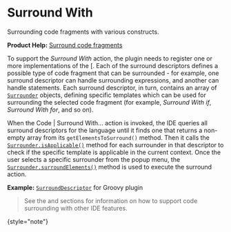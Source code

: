 <!-- Copyright 2000-2025 JetBrains s.r.o. and contributors. Use of this source code is governed by the Apache 2.0 license. -->

# Surround With

<link-summary>Surrounding code fragments with various constructs.</link-summary>

<tldr>

**Product Help:** [Surround code fragments](https://www.jetbrains.com/help/idea/surrounding-blocks-of-code-with-language-constructs.html)

</tldr>

To support the _Surround With_ action, the plugin needs to register one or more implementations of the [<include from="snippets.topic" element-id="ep"><var name="ep" value="SurroundDescriptor`](%gh-ic%/platform/lang-api/src/com/intellij/lang/surroundWith/SurroundDescriptor.java) interface in the `com.intellij.lang.surroundDescriptor"/></include>.
Each of the surround descriptors defines a possible type of code fragment that can be surrounded - for example, one surround descriptor can handle surrounding expressions, and another can handle statements.
Each surround descriptor, in turn, contains an array of [`Surrounder`](%gh-ic%/platform/lang-api/src/com/intellij/lang/surroundWith/Surrounder.java) objects, defining specific templates which can be used for surrounding the selected code fragment (for example, _Surround With if_, _Surround With for_, and so on).

When the <ui-path>Code | Surround With...</ui-path> action is invoked, the IDE queries all surround descriptors for the language until it finds one that returns a non-empty array from its `getElementsToSurround()` method.
Then it calls the [`Surrounder.isApplicable()`](%gh-ic%/platform/lang-api/src/com/intellij/lang/surroundWith/Surrounder.java) method for each surrounder in that descriptor to check if the specific template is applicable in the current context.
Once the user selects a specific surrounder from the popup menu, the [`Surrounder.surroundElements()`](%gh-ic%/platform/lang-api/src/com/intellij/lang/surroundWith/Surrounder.java) method is used to execute the surround action.

**Example:**
[`SurroundDescriptor`](%gh-ic%/plugins/groovy/src/org/jetbrains/plugins/groovy/lang/surroundWith/GroovySurroundDescriptor.java) for Groovy plugin

> See the [](live_templates.md) and [](advanced_postfix_templates.md#surround-postfix-templates) sections for information on how to support code surrounding with other IDE features.
>
{style="note"}
